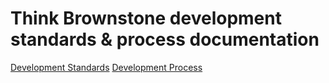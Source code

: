 # Think Brownstone development standards & process documentation

[Development Standards](development-standards)
[Development Process](development-process)